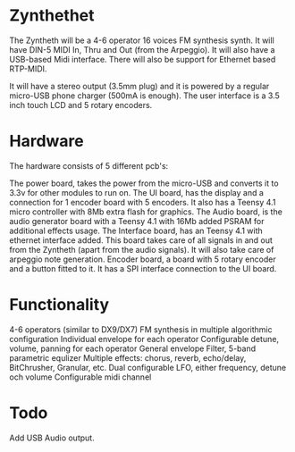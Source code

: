 # Zynthethet
The Zyntheth will be a 4-6 operator 16 voices FM synthesis synth. It will have DIN-5 MIDI In, Thru and Out (from the Arpeggio). It will also have a USB-based Midi interface. There will also be support for Ethernet based RTP-MIDI.

It will have a stereo output (3.5mm plug) and it is powered by a regular micro-USB phone charger (500mA is enough). The user interface is a 3.5 inch touch LCD and 5 rotary encoders.

# Hardware
The hardware consists of 5 different pcb's:

The power board, takes the power from the micro-USB and converts it to 3.3v for other modules to run on.
The UI board, has the display and a connection for 1 encoder board with 5 encoders. It also has a Teensy 4.1 micro controller with 8Mb extra flash for graphics.
The Audio board, is the audio generator board with a Teensy 4.1 with 16Mb added PSRAM for additional effects usage.
The Interface board, has an Teensy 4.1 with ethernet interface added. This board takes care of all signals in and out from the Zyntheth (apart from the audio signals). It will also take care of arpeggio note generation.
Encoder board, a board with 5 rotary encoder and a button fitted to it. It has a SPI interface connection to the UI board.

# Functionality
4-6 operators (similar to DX9/DX7) FM synthesis in multiple algorithmic configuration
Individual envelope for each operator
Configurable detune, volume, panning for each operator
General envelope
Filter, 5-band parametric equlizer
Multiple effects: chorus, reverb, echo/delay, BitChrusher, Granular, etc.
Dual configurable LFO, either frequency, detune och volume
Configurable midi channel

# Todo
Add USB Audio output.
